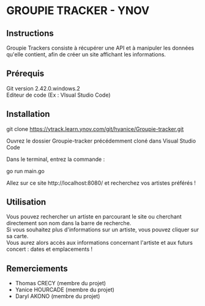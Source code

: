 # GROUPIE TRACKER - YNOV

## Instructions
Groupie Trackers consiste à récupérer une API et à manipuler les données qu'elle contient, afin de créer un site affichant les informations.

## Prérequis
Git version 2.42.0.windows.2  
Editeur de code (Ex : VIsual Studio Code)

## Installation
git clone https://ytrack.learn.ynov.com/git/hyanice/Groupie-tracker.git  

Ouvrez le dossier Groupie-tracker précédemment cloné dans Visual Studio Code  

Dans le terminal, entrez la commande :

go run main.go

Allez sur ce site http://localhost:8080/ et recherchez vos artistes préférés !

## Utilisation
Vous pouvez rechercher un artiste en parcourant le site ou cherchant directement son nom dans la barre de recherche.  
Si vous souhaitez plus d'informations sur un artiste, vous pouvez cliquer sur sa carte.  
Vous aurez alors accès aux informations concernant l'artiste et aux futurs concert : dates et emplacements !

## Remerciements
- Thomas CRECY (membre du projet)
- Yanice HOURCADE (membre du projet)
- Daryl AKONO (membre du projet)